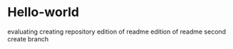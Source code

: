 # Hello-world
evaluating creating repository
edition of readme
edition of readme second
create branch
